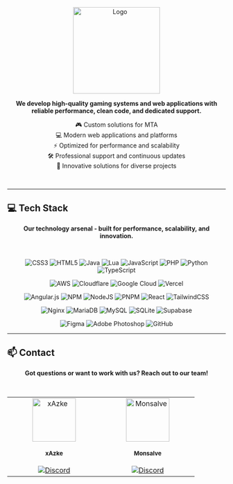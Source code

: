 <div align="center">
  
  <!-- Reemplaza con la URL de tu logo -->
  <img src="https://cdn.azke.me/LOGO_SIN_FONDO.png" alt="Logo" width="200"/>

  <p>
    <strong>We develop high-quality gaming systems and web applications with reliable performance, clean code, and dedicated support.</strong>
  </p>
  
  <p>
    🎮 Custom solutions for MTA<br/>
    💻 Modern web applications and platforms<br/>
    ⚡ Optimized for performance and scalability<br/>
    🛠️ Professional support and continuous updates<br/>
    🚀 Innovative solutions for diverse projects
  </p>
  
  <br/>
  
</div>

---

## 💻 Tech Stack

<div align="center">

**Our technology arsenal - built for performance, scalability, and innovation.**

<br/>

![CSS3](https://img.shields.io/badge/css3-%231572B6.svg?style=for-the-badge&logo=css3&logoColor=white)
![HTML5](https://img.shields.io/badge/html5-%23E34F26.svg?style=for-the-badge&logo=html5&logoColor=white)
![Java](https://img.shields.io/badge/java-%23ED8B00.svg?style=for-the-badge&logo=openjdk&logoColor=white)
![Lua](https://img.shields.io/badge/lua-%232C2D72.svg?style=for-the-badge&logo=lua&logoColor=white)
![JavaScript](https://img.shields.io/badge/javascript-%23323330.svg?style=for-the-badge&logo=javascript&logoColor=%23F7DF1E)
![PHP](https://img.shields.io/badge/php-%23777BB4.svg?style=for-the-badge&logo=php&logoColor=white)
![Python](https://img.shields.io/badge/python-3670A0?style=for-the-badge&logo=python&logoColor=ffdd54)
![TypeScript](https://img.shields.io/badge/typescript-%23007ACC.svg?style=for-the-badge&logo=typescript&logoColor=white)

![AWS](https://img.shields.io/badge/AWS-%23FF9900.svg?style=for-the-badge&logo=amazon-aws&logoColor=white)
![Cloudflare](https://img.shields.io/badge/Cloudflare-F38020?style=for-the-badge&logo=Cloudflare&logoColor=white)
![Google Cloud](https://img.shields.io/badge/GoogleCloud-%234285F4.svg?style=for-the-badge&logo=google-cloud&logoColor=white)
![Vercel](https://img.shields.io/badge/vercel-%23000000.svg?style=for-the-badge&logo=vercel&logoColor=white)

![Angular.js](https://img.shields.io/badge/angular.js-%23E23237.svg?style=for-the-badge&logo=angularjs&logoColor=white)
![NPM](https://img.shields.io/badge/NPM-%23CB3837.svg?style=for-the-badge&logo=npm&logoColor=white)
![NodeJS](https://img.shields.io/badge/node.js-6DA55F?style=for-the-badge&logo=node.js&logoColor=white)
![PNPM](https://img.shields.io/badge/pnpm-%234a4a4a.svg?style=for-the-badge&logo=pnpm&logoColor=f69220)
![React](https://img.shields.io/badge/react-%2320232a.svg?style=for-the-badge&logo=react&logoColor=%2361DAFB)
![TailwindCSS](https://img.shields.io/badge/tailwindcss-%2338B2AC.svg?style=for-the-badge&logo=tailwind-css&logoColor=white)

![Nginx](https://img.shields.io/badge/nginx-%23009639.svg?style=for-the-badge&logo=nginx&logoColor=white)
![MariaDB](https://img.shields.io/badge/MariaDB-003545?style=for-the-badge&logo=mariadb&logoColor=white)
![MySQL](https://img.shields.io/badge/mysql-4479A1.svg?style=for-the-badge&logo=mysql&logoColor=white)
![SQLite](https://img.shields.io/badge/sqlite-%2307405e.svg?style=for-the-badge&logo=sqlite&logoColor=white)
![Supabase](https://img.shields.io/badge/Supabase-3ECF8E?style=for-the-badge&logo=supabase&logoColor=white)

![Figma](https://img.shields.io/badge/figma-%23F24E1E.svg?style=for-the-badge&logo=figma&logoColor=white)
![Adobe Photoshop](https://img.shields.io/badge/adobe%20photoshop-%2331A8FF.svg?style=for-the-badge&logo=adobe%20photoshop&logoColor=white)
![GitHub](https://img.shields.io/badge/github-%23121011.svg?style=for-the-badge&logo=github&logoColor=white)

</div>

---

## 📫 Contact

<div align="center">

**Got questions or want to work with us? Reach out to our team!**

<br/>

<table>
<tr>
<td align="center" width="200">
<a href="https://github.com/xAzke">
<img src="https://github.com/xAzke.png" width="100px;" alt="xAzke"/><br />
<br/>
<sub><strong>xAzke</strong></sub>
</a><br />
<br/>
<a href="https://discord.com/users/394920068447731712">
<img src="https://img.shields.io/badge/Discord-%235865F2.svg?style=for-the-badge&logo=discord&logoColor=white" alt="Discord"/>
</a>
</td>
<td align="center" width="200">
<a href="https://github.com/MonsalveGod">
<img src="https://github.com/MonsalveGod.png" width="100px;" alt="Monsalve"/><br />
<br/>
<sub><strong>Monsalve</strong></sub>
</a><br />
<br/>
<a href="https://discord.com/users/924386210980462642">
<img src="https://img.shields.io/badge/Discord-%235865F2.svg?style=for-the-badge&logo=discord&logoColor=white" alt="Discord"/>
</a>
</td>
</tr>
</table>

</div>
